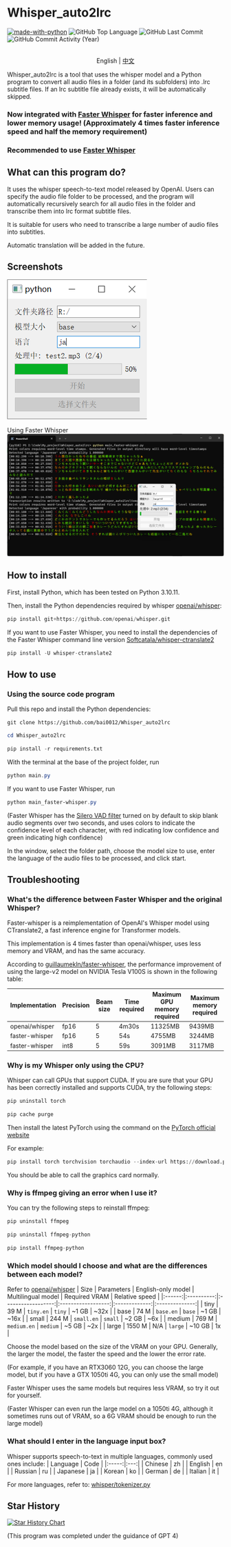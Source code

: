# Whisper_auto2lrc

[![made-with-python](https://img.shields.io/badge/Made%20with-Python-1f425f.svg)](https://www.python.org/)
<img alt="GitHub Top Language" src="https://img.shields.io/github/languages/top/bai0012/Whisper_auto2lrc" />
<img alt="GitHub Last Commit" src="https://img.shields.io/github/last-commit/bai0012/Whisper_auto2lrc" />
<img alt="GitHub Commit Activity (Year)" src="https://img.shields.io/github/commit-activity/y/bai0012/Whisper_auto2lrc" />

<p align="center">
    <br> English | <a href="README-CN.md">中文</a>


Whisper_auto2lrc is a tool that uses the whisper model and a Python program to convert all audio files in a folder (and its subfolders) into .lrc subtitle files. If an lrc subtitle file already exists, it will be automatically skipped.

### Now integrated with [Faster Whisper](https://github.com/guillaumekln/faster-whisper) for faster inference and lower memory usage! (Approximately 4 times faster inference speed and half the memory requirement)

### Recommended to use [Faster Whisper](https://github.com/guillaumekln/faster-whisper)

## What can this program do?

It uses the whisper speech-to-text model released by OpenAI. Users can specify the audio file folder to be processed, and the program will automatically recursively search for all audio files in the folder and transcribe them into lrc format subtitle files.

It is suitable for users who need to transcribe a large number of audio files into subtitles.

Automatic translation will be added in the future.

## Screenshots
![](https://raw.githubusercontent.com/bai0012/Whisper_auto2lrc/main/demo2.0.png)

Using Faster Whisper
![](https://raw.githubusercontent.com/bai0012/Whisper_auto2lrc/main/demo2.0_1.png)

## How to install

First, install Python, which has been tested on Python 3.10.11.

Then, install the Python dependencies required by whisper [openai/whisper](https://github.com/openai/whisper#setup):

```python
pip install git+https://github.com/openai/whisper.git 
```

If you want to use Faster Whisper, you need to install the dependencies of the Faster Whisper command line version [Softcatala/whisper-ctranslate2](https://github.com/Softcatala/whisper-ctranslate2#installation)
```python
pip install -U whisper-ctranslate2
```

## How to use

### Using the source code program

Pull this repo and install the Python dependencies:

```git
git clone https://github.com/bai0012/Whisper_auto2lrc
```

```Powershell
cd Whisper_auto2lrc
```

```python
pip install -r requirements.txt 
```

With the terminal at the base of the project folder, run

```Powershell
python main.py
```

If you want to use Faster Whisper, run

```Powershell
python main_faster-whisper.py
```
(Faster Whisper has the [Silero VAD filter](https://github.com/snakers4/silero-vad) turned on by default to skip blank audio segments over two seconds, and uses colors to indicate the confidence level of each character, with red indicating low confidence and green indicating high confidence)

In the window, select the folder path, choose the model size to use, enter the language of the audio files to be processed, and click start.

## Troubleshooting

### What's the difference between Faster Whisper and the original Whisper?

Faster-whisper is a reimplementation of OpenAI's Whisper model using CTranslate2, a fast inference engine for Transformer models.

This implementation is 4 times faster than openai/whisper, uses less memory and VRAM, and has the same accuracy.

According to [guillaumekln/faster-whisper](https://github.com/guillaumekln/faster-whisper#benchmark), the performance improvement of using the large-v2 model on NVIDIA Tesla V100S is shown in the following table:

| Implementation | Precision | Beam size | Time required | Maximum GPU memory required | Maximum memory required |
| --- | --- | --- | --- | --- | --- |
| openai/whisper | fp16 | 5 | 4m30s | 11325MB | 9439MB |
| faster-whisper | fp16 | 5 | 54s | 4755MB | 3244MB |
| faster-whisper | int8 | 5 | 59s | 3091MB | 3117MB |

### Why is my Whisper only using the CPU?

Whisper can call GPUs that support CUDA. If you are sure that your GPU has been correctly installed and supports CUDA, try the following steps:

```python 
pip uninstall torch
```

```python 
pip cache purge
```
Then install the latest PyTorch using the command on the [PyTorch official website](https://pytorch.org/get-started/locally/)

For example:
```python
pip install torch torchvision torchaudio --index-url https://download.pytorch.org/whl/cu118
```

You should be able to call the graphics card normally.

### Why is ffmpeg giving an error when I use it?

You can try the following steps to reinstall ffmpeg:

```python
pip uninstall ffmpeg
```

```python 
pip uninstall ffmpeg-python
```

```python
pip install ffmpeg-python
```

### Which model should I choose and what are the differences between each model?

Refer to [openai/whisper](https://github.com/openai/whisper#available-models-and-languages)
|  Size  | Parameters | English-only model | Multilingual model | Required VRAM | Relative speed |
|:------:|:----------:|:------------------:|:------------------:|:-------------:|:--------------:|
|  tiny  |    39 M    |     `tiny.en`      |       `tiny`       |     ~1 GB     |      ~32x      |
|  base  |    74 M    |     `base.en`      |       `base`       |     ~1 GB     |      ~16x      |
| small  |   244 M    |     `small.en`     |      `small`       |     ~2 GB     |      ~6x       |
| medium |   769 M    |    `medium.en`     |      `medium`      |     ~5 GB     |      ~2x       |
| large  |   1550 M   |        N/A         |      `large`       |    ~10 GB     |       1x       |

Choose the model based on the size of the VRAM on your GPU. Generally, the larger the model, the faster the speed and the lower the error rate.

(For example, if you have an RTX3060 12G, you can choose the large model, but if you have a GTX 1050ti 4G, you can only use the small model)

Faster Whisper uses the same models but requires less VRAM, so try it out for yourself.

(Faster Whisper can even run the large model on a 1050ti 4G, although it sometimes runs out of VRAM, so a 6G VRAM should be enough to run the large model)

### What should I enter in the language input box?

Whisper supports speech-to-text in multiple languages, commonly used ones include:
|  Language  | Code |
|:-----:|:---:|
|  Chinese  | zh |
|  English  | en |
|  Russian  | ru |
|  Japanese  | ja |
|  Korean  | ko |
|  German  | de |
|  Italian  | it |

For more languages, refer to: [whisper/tokenizer.py](https://github.com/openai/whisper/blob/main/whisper/tokenizer.py)

## Star History

[![Star History Chart](https://api.star-history.com/svg?repos=bai0012/Whisper_auto2lrc&type=Date)](https://star-history.com/#bai0012/Whisper_auto2lrc&Date)

(This program was completed under the guidance of GPT 4)
